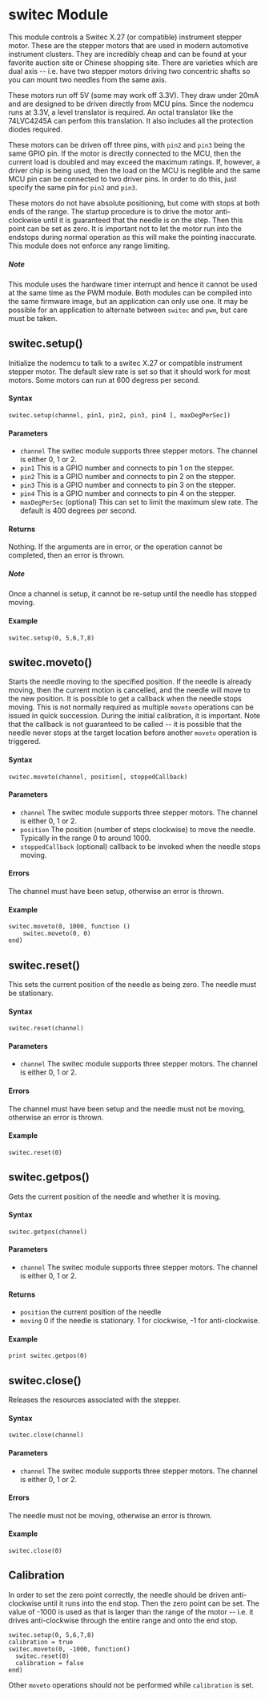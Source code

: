 # switec Module

This module controls a Switec X.27 (or compatible) instrument stepper motor. These are the 
stepper motors that are used in modern automotive instrument clusters. They are incredibly cheap
and can be found at your favorite auction site or Chinese shopping site. There are varieties
which are dual axis -- i.e. have two stepper motors driving two concentric shafts so you 
can mount two needles from the same axis.

These motors run off 5V (some may work off 3.3V). They draw under 20mA and are designed to be
driven directly from MCU pins. Since the nodemcu runs at 3.3V, a level translator is required.
An octal translator like the 74LVC4245A can perfom this translation. It also includes all the
protection diodes required. 

These motors can be driven off three pins, with `pin2` and `pin3` being the same GPIO pin. 
If the motor is directly connected to the MCU, then the current load is doubled and may exceed
the maximum ratings. If, however, a driver chip is being used, then the load on the MCU is neglible
and the same MCU pin can be connected to two driver pins. In order to do this, just specify
the same pin for `pin2` and `pin3`.

These motors do not have absolute positioning, but come with stops at both ends of the range.
The startup procedure is to drive the motor anti-clockwise until it is guaranteed that the needle
is on the step. Then this point can be set as zero. It is important not to let the motor
run into the endstops during normal operation as this will make the pointing inaccurate. 
This module does not enforce any range limiting.

##### Note

This module uses the hardware timer interrupt and hence it cannot be used at the same time as the PWM module.
Both modules can be compiled into the same firmware image, but an application can only use one. It may be
possible for an application to alternate between `switec` and `pwm`, but care must be taken.

## switec.setup()
Initialize the nodemcu to talk to a switec X.27 or compatible instrument stepper motor. The default
slew rate is set so that it should work for most motors. Some motors can run at 600 degress per second. 

#### Syntax
`switec.setup(channel, pin1, pin2, pin3, pin4 [, maxDegPerSec])`

#### Parameters
- `channel` The switec module supports three stepper motors. The channel is either 0, 1 or 2.
- `pin1` This is a GPIO number and connects to pin 1 on the stepper.
- `pin2` This is a GPIO number and connects to pin 2 on the stepper.
- `pin3` This is a GPIO number and connects to pin 3 on the stepper.
- `pin4` This is a GPIO number and connects to pin 4 on the stepper.
- `maxDegPerSec` (optional) This can set to limit the maximum slew rate. The default is 400 degrees per second.

#### Returns
Nothing. If the arguments are in error, or the operation cannot be completed, then an error is thrown.

##### Note

Once a channel is setup, it cannot be re-setup until the needle has stopped moving. 

#### Example

    switec.setup(0, 5,6,7,8)

## switec.moveto()
Starts the needle moving to the specified position. If the needle is already moving, then the current
motion is cancelled, and the needle will move to the new position. It is possible to get a callback
when the needle stops moving. This is not normally required as multiple `moveto` operations can
be issued in quick succession. During the initial calibration, it is important. Note that the 
callback is not guaranteed to be called -- it is possible that the needle never stops at the
target location before another `moveto` operation is triggered.

#### Syntax
`switec.moveto(channel, position[, stoppedCallback)`

#### Parameters
- `channel` The switec module supports three stepper motors. The channel is either 0, 1 or 2.
- `position` The position (number of steps clockwise) to move the needle. Typically in the range 0 to around 1000.
- `stoppedCallback` (optional) callback to be invoked when the needle stops moving.

#### Errors
The channel must have been setup, otherwise an error is thrown.

#### Example

    switec.moveto(0, 1000, function ()
        switec.moveto(0, 0)
    end)

## switec.reset()
This sets the current position of the needle as being zero. The needle must be stationary.

#### Syntax
`switec.reset(channel)`

#### Parameters
- `channel` The switec module supports three stepper motors. The channel is either 0, 1 or 2.

#### Errors
The channel must have been setup and the needle must not be moving, otherwise an error is thrown.

#### Example

    switec.reset(0)

## switec.getpos()
Gets the current position of the needle and whether it is moving.

#### Syntax
`switec.getpos(channel)`

#### Parameters
- `channel` The switec module supports three stepper motors. The channel is either 0, 1 or 2.

#### Returns
- `position` the current position of the needle
- `moving` 0 if the needle is stationary. 1 for clockwise, -1 for anti-clockwise.

#### Example

    print switec.getpos(0)

## switec.close()
Releases the resources associated with the stepper.

#### Syntax
`switec.close(channel)`

#### Parameters
- `channel` The switec module supports three stepper motors. The channel is either 0, 1 or 2.

#### Errors
The needle must not be moving, otherwise an error is thrown.

#### Example

    switec.close(0)

## Calibration
In order to set the zero point correctly, the needle should be driven anti-clockwise until
it runs into the end stop. Then the zero point can be set. The value of -1000 is used as that is
larger than the range of the motor -- i.e. it drives anti-clockwise through the entire range and 
onto the end stop.

    switec.setup(0, 5,6,7,8)
    calibration = true
    switec.moveto(0, -1000, function() 
      switec.reset(0)
      calibration = false
    end)

Other `moveto` operations should not be performed while `calibration` is set.
